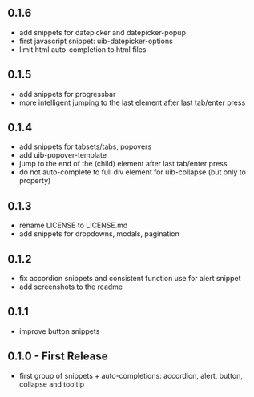 ## 0.1.6
* add snippets for datepicker and datepicker-popup
* first javascript snippet: uib-datepicker-options
* limit html auto-completion to html files


## 0.1.5
* add snippets for progressbar
* more intelligent jumping to the last element after last tab/enter press

## 0.1.4
* add snippets for tabsets/tabs, popovers
* add uib-popover-template
* jump to the end of the (child) element after last tab/enter press
* do not auto-complete to full div element for uib-collapse (but only to property)

## 0.1.3
* rename LICENSE to LICENSE.md
* add snippets for dropdowns, modals, pagination

## 0.1.2
* fix accordion snippets and consistent function use for alert snippet
* add screenshots to the readme

## 0.1.1
* improve button snippets

## 0.1.0 - First Release
* first group of snippets + auto-completions: accordion, alert, button, collapse and tooltip
